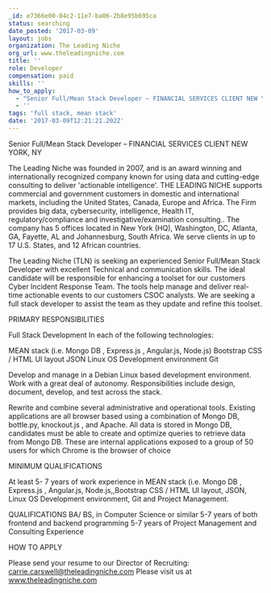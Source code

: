 ```yaml
---
_id: e7366e00-04c2-11e7-ba06-2b8e95b695ca
status: searching
date_posted: '2017-03-09'
layout: jobs
organization: The Leading Niche
org_url: www.theleadingniche.com
title: ''
role: Developer
compensation: paid
skills: ''
how_to_apply:
  - "Senior Full/Mean Stack Developer – FINANCIAL SERVICES CLIENT NEW YORK, NY                  \r\n\r\nThe Leading Niche was founded in 2007, and is an award winning and internationally recognized company known for using data and cutting-edge consulting to deliver 'actionable intelligence'.  THE LEADING NICHE supports commercial and government customers in domestic and international markets, including the United States, Canada, Europe and Africa. The Firm provides big data, cybersecurity, intelligence, Health IT, regulatory/compliance and investigative/examination consulting.. The company has 5 offices located in New York (HQ), Washington, DC, Atlanta, GA, Fayette, AL and Johannesburg, South Africa. We serve clients in up to 17 U.S. States, and 12 African countries.\r\n\r\n The Leading Niche (TLN) is seeking an experienced Senior Full/Mean Stack Developer with excellent Technical and communication skills. The ideal candidate will be responsible for enhancing a toolset for our customers Cyber Incident Response Team. The tools help manage and deliver real-time actionable events to our customers CSOC analysts. We are seeking a full stack developer to assist the team as they update and refine this toolset.\r\n \r\nPRIMARY RESPONSIBILITIES\r\n\r\nFull Stack Development In each of the following technologies:\r\n \r\nMEAN stack (i.e. Mongo DB , Express.js , Angular.js, Node.js)\r\nBootstrap CSS / HTML UI layout\r\nJSON\r\nLinux OS Development environment\r\nGit\r\n \r\nDevelop and manage in a Debian Linux based development environment.\r\nWork with a great deal of autonomy. Responsibilities include design, document, develop, and test across the stack. \r\n \r\nRewrite and combine several administrative and operational tools. Existing applications are all browser based using a combination of Mongo DB, bottle.py, knockout.js , and Apache. All data is stored in Mongo DB, candidates must be able to create and optimize queries to retrieve data from Mongo DB. These are internal applications exposed to a group of 50 users for which Chrome is the browser of choice\r\n \r\nMINIMUM QUALIFICATIONS\r\n \r\nAt least 5- 7 years of work experience in MEAN stack (i.e. Mongo DB , Express.js , Angular.js, Node.js,,Bootstrap CSS / HTML UI layout, JSON, Linux OS Development environment, Git and Project Management.\r\n \r\nQUALIFICATIONS\r\nBA/ BS, in Computer Science or similar \r\n5-7 years of both frontend and backend programming\r\n5-7 years of Project Management and Consulting Experience\r\n \r\nHOW TO APPLY\r\n \r\nPlease send your resume to our Director of Recruiting: carrie.carswell@theleadingniche.com\r\nPlease visit us at www.theleadingniche.com"
  - ''
tags: 'full stack, mean stack'
date: '2017-03-09T12:21:21.202Z'
---
```

Senior Full/Mean Stack Developer – FINANCIAL SERVICES CLIENT NEW YORK, NY                  

The Leading Niche was founded in 2007, and is an award winning and internationally recognized company known for using data and cutting-edge consulting to deliver 'actionable intelligence'.  THE LEADING NICHE supports commercial and government customers in domestic and international markets, including the United States, Canada, Europe and Africa. The Firm provides big data, cybersecurity, intelligence, Health IT, regulatory/compliance and investigative/examination consulting.. The company has 5 offices located in New York (HQ), Washington, DC, Atlanta, GA, Fayette, AL and Johannesburg, South Africa. We serve clients in up to 17 U.S. States, and 12 African countries.

 The Leading Niche (TLN) is seeking an experienced Senior Full/Mean Stack Developer with excellent Technical and communication skills. The ideal candidate will be responsible for enhancing a toolset for our customers Cyber Incident Response Team. The tools help manage and deliver real-time actionable events to our customers CSOC analysts. We are seeking a full stack developer to assist the team as they update and refine this toolset.
 
PRIMARY RESPONSIBILITIES

Full Stack Development In each of the following technologies:
 
MEAN stack (i.e. Mongo DB , Express.js , Angular.js, Node.js)
Bootstrap CSS / HTML UI layout
JSON
Linux OS Development environment
Git
 
Develop and manage in a Debian Linux based development environment.
Work with a great deal of autonomy. Responsibilities include design, document, develop, and test across the stack. 
 
Rewrite and combine several administrative and operational tools. Existing applications are all browser based using a combination of Mongo DB, bottle.py, knockout.js , and Apache. All data is stored in Mongo DB, candidates must be able to create and optimize queries to retrieve data from Mongo DB. These are internal applications exposed to a group of 50 users for which Chrome is the browser of choice
 
MINIMUM QUALIFICATIONS
 
At least 5- 7 years of work experience in MEAN stack (i.e. Mongo DB , Express.js , Angular.js, Node.js,,Bootstrap CSS / HTML UI layout, JSON, Linux OS Development environment, Git and Project Management.
 
QUALIFICATIONS
BA/ BS, in Computer Science or similar 
5-7 years of both frontend and backend programming
5-7 years of Project Management and Consulting Experience
 
HOW TO APPLY
 
Please send your resume to our Director of Recruiting: carrie.carswell@theleadingniche.com
Please visit us at www.theleadingniche.com
